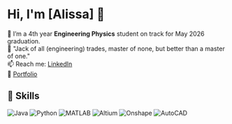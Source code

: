 # Hi, I'm [Alissa] 👋

🔭 I’m a 4th year **Engineering Physics** student on track for May 2026 graduation.  
🌱 "Jack of all (engineering) trades, master of none, but better than a master of one."  
📫 Reach me: [LinkedIn](https://linkedin.com/in/alissa--chen)  
💼 [Portfolio](https://ac3721.github.io)

## 🚀 Skills  
![Java](https://img.shields.io/badge/Java-ED8B00?style=for-the-badge&logo=java&logoColor=white)
![Python](https://img.shields.io/badge/Python-3776AB?style=for-the-badge&logo=python&logoColor=white)
![MATLAB](https://img.shields.io/badge/MATLAB-0076A8?style=for-the-badge&logo=mathworks&logoColor=white)
![Altium](https://img.shields.io/badge/Altium_Designer-A5915F?style=for-the-badge&logo=altium-designer&logoColor=white)
![Onshape](https://img.shields.io/badge/Onshape-67ADE2?style=for-the-badge&logo=onshape&logoColor=white)
![AutoCAD](https://img.shields.io/badge/AutoCAD-0696D7?style=for-the-badge&logo=autodesk&logoColor=white)

